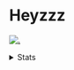 # Heyzzz  

[![.](https://skillicons.dev/icons?i=js,java)](https://skillicons.dev)  

<details>
<summary>Stats</summary
<!--START_SECTION:waka-->

```txt
TypeScript   2 hrs 21 mins   ████████████░░░░░░░░░░░░░   47.36 %
JavaScript   1 hr 36 mins    ████████░░░░░░░░░░░░░░░░░   32.34 %
CSS          26 mins         ██▒░░░░░░░░░░░░░░░░░░░░░░   08.77 %
Other        20 mins         █▓░░░░░░░░░░░░░░░░░░░░░░░   06.72 %
JSON         11 mins         █░░░░░░░░░░░░░░░░░░░░░░░░   03.83 %
```

<!--END_SECTION:waka-->
</details>

